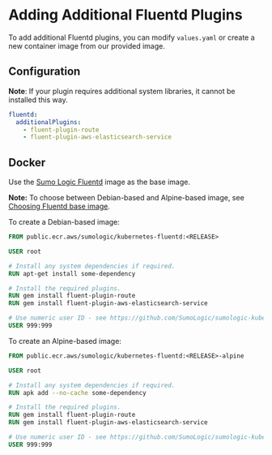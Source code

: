 # Adding Additional Fluentd Plugins

To add additional Fluentd plugins, you can modify `values.yaml`
or create a new container image from our provided image.

## Configuration

__Note__: If your plugin requires additional system libraries, it cannot be installed this way.

```yaml
fluentd:
  additionalPlugins:
    - fluent-plugin-route
    - fluent-plugin-aws-elasticsearch-service
```

## Docker

Use the [Sumo Logic Fluentd](https://gallery.ecr.aws/sumologic/kubernetes-fluentd) image as the base image.

__Note:__ To choose between Debian-based and Alpine-based image,
see [Choosing Fluentd base image](best-practices.md#choosing-fluentd-base-image).

To create a Debian-based image:

```dockerfile
FROM public.ecr.aws/sumologic/kubernetes-fluentd:<RELEASE>

USER root

# Install any system dependencies if required.
RUN apt-get install some-dependency

# Install the required plugins.
RUN gem install fluent-plugin-route
RUN gem install fluent-plugin-aws-elasticsearch-service

# Use numeric user ID - see https://github.com/SumoLogic/sumologic-kubernetes-fluentd/pull/118
USER 999:999
```

To create an Alpine-based image:

```dockerfile
FROM public.ecr.aws/sumologic/kubernetes-fluentd:<RELEASE>-alpine

USER root

# Install any system dependencies if required.
RUN apk add --no-cache some-dependency

# Install the required plugins.
RUN gem install fluent-plugin-route
RUN gem install fluent-plugin-aws-elasticsearch-service

# Use numeric user ID - see https://github.com/SumoLogic/sumologic-kubernetes-fluentd/pull/118
USER 999:999
```
